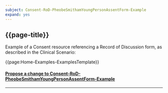 ```yaml
---
subject: Consent-RoD-PheobeSmithamYoungPersonAssentForm-Example
expand: yes
---
```



## {{page-title}}

Example of a Consent resource referencing a Record of Discussion form,  as described in the Clinical Scenario:

{{page:Home-Examples-ExamplesTemplate}}



<div id="Feedback" class="tabcontent">
<h4><a href='https://simplifier.net/NHS-Digital-FHIR-Genomics-Implementation-Guide/Consent-RoD-PheobeSmithamYoungPersonAssentForm-Example/~issues?level=File' target="_blank">Propose a change to Consent-RoD-PheobeSmithamYoungPersonAssentForm-Example</a></h4>
</div>

---